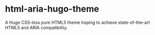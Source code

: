 # html-aria-hugo-theme
A Hugo CSS-less pure HTML5 theme hoping to achieve state-of-the-art HTML5 and ARIA compatibility.
